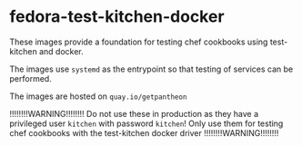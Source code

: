 fedora-test-kitchen-docker
==========================

These images provide a foundation for testing chef cookbooks using test-kitchen
and docker.

The images use `systemd` as the entrypoint so that testing of services can
be performed.

The images are hosted on `quay.io/getpantheon`

!!!!!!!!WARNING!!!!!!!!
Do not use these in production as they have a privileged user `kitchen`
with password `kitchen`!  Only use them for testing chef cookbooks with
the test-kitchen docker driver
!!!!!!!!WARNING!!!!!!!!

